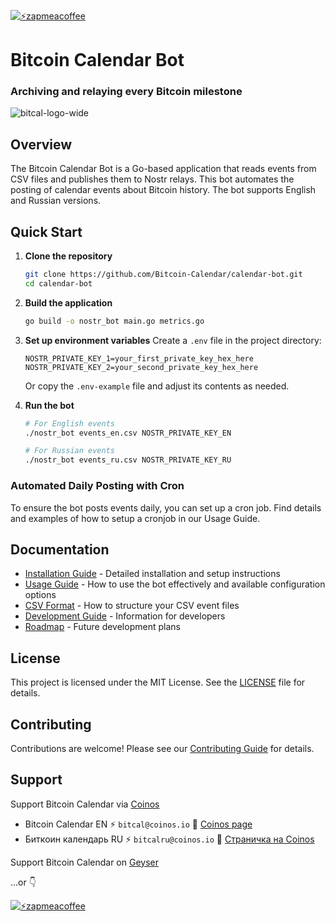 [![⚡️zapmeacoffee](https://img.shields.io/badge/⚡️zap_-me_a_coffee-violet?style=plastic)](https://zapmeacoffee.com/npub1tcalvjvswjh5rwhr3gywmfjzghthexjpddzvlxre9wxfqz4euqys0309hn)

# Bitcoin Calendar Bot

### Archiving and relaying every Bitcoin milestone 

![bitcal-logo-wide](https://haven.bitcoin-calendar.org/9db5c5d32dff9f016bda92280deb4e14e137856704499827f5f0e6d83d7cb326.webp)

## Overview

The Bitcoin Calendar Bot is a Go-based application that reads events from CSV files and publishes them to Nostr relays. This bot automates the posting of calendar events about Bitcoin history. The bot supports English and Russian versions.

## Quick Start

1. **Clone the repository**
   ```bash
   git clone https://github.com/Bitcoin-Calendar/calendar-bot.git
   cd calendar-bot
   ```

2. **Build the application**
   ```bash
   go build -o nostr_bot main.go metrics.go
   ```

3. **Set up environment variables**
   Create a `.env` file in the project directory:
   ```
   NOSTR_PRIVATE_KEY_1=your_first_private_key_hex_here
   NOSTR_PRIVATE_KEY_2=your_second_private_key_hex_here 
   ```

   Or copy the `.env-example` file and adjust its contents as needed.

4. **Run the bot**
   ```bash
   # For English events
   ./nostr_bot events_en.csv NOSTR_PRIVATE_KEY_EN
   
   # For Russian events
   ./nostr_bot events_ru.csv NOSTR_PRIVATE_KEY_RU
   ```

### Automated Daily Posting with Cron

To ensure the bot posts events daily, you can set up a cron job. Find details and examples of how to setup a cronjob in our Usage Guide.

## Documentation

- [Installation Guide](docs/INSTALLATION.md) - Detailed installation and setup instructions
- [Usage Guide](docs/USAGE.md) - How to use the bot effectively and available configuration options
- [CSV Format](docs/CSV_FORMAT.md) - How to structure your CSV event files
- [Development Guide](docs/DEVELOPMENT.md) - Information for developers
- [Roadmap](docs/ROADMAP.md) - Future development plans

## License

This project is licensed under the MIT License. See the [LICENSE](LICENSE.txt) file for details.

## Contributing

Contributions are welcome! Please see our [Contributing Guide](docs/CONTRIBUTING.md) for details.

## Support

Support Bitcoin Calendar via [Coinos](https://coinos.io/)
- Bitcoin Calendar EN ⚡️ `bitcal@coinos.io` 🔗 [Coinos page](https://coinos.io/bitcal)
- Биткоин календарь RU ⚡️ `bitcalru@coinos.io` 🔗 [Страничка на Coinos](https://coinos.io/bitcalru)

Support Bitcoin Calendar on [Geyser](https://geyser.fund/project/bitcoincalendar)

...or 👇

[![⚡️zapmeacoffee](https://img.shields.io/badge/⚡️zap_-me_a_coffee-violet?style=plastic)](https://zapmeacoffee.com/npub1tcalvjvswjh5rwhr3gywmfjzghthexjpddzvlxre9wxfqz4euqys0309hn)